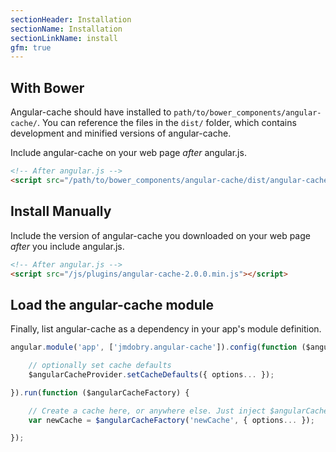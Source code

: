 ```yaml
---
sectionHeader: Installation
sectionName: Installation
sectionLinkName: install
gfm: true
---
```

## With Bower
Angular-cache should have installed to `path/to/bower_components/angular-cache/`. You can reference the files in the `dist/` folder, which contains development and minified versions of angular-cache.

Include angular-cache on your web page _after_ angular.js.

```html
<!-- After angular.js -->
<script src="/path/to/bower_components/angular-cache/dist/angular-cache.min.js"></script>
```

## Install Manually
Include the version of angular-cache you downloaded on your web page _after_ you include angular.js.

```html
<!-- After angular.js -->
<script src="/js/plugins/angular-cache-2.0.0.min.js"></script>
```

## Load the angular-cache module
Finally, list angular-cache as a dependency in your app's module definition.

```javascript
angular.module('app', ['jmdobry.angular-cache']).config(function ($angularCacheProvider) {

    // optionally set cache defaults
    $angularCacheProvider.setCacheDefaults({ options... });

}).run(function ($angularCacheFactory) {

    // Create a cache here, or anywhere else. Just inject $angularCacheFactory
    var newCache = $angularCacheFactory('newCache', { options... });

});
```